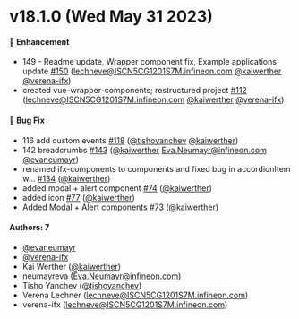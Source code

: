 # v18.1.0 (Wed May 31 2023)

#### 🚀 Enhancement

- 149 - Readme update, Wrapper component fix, Example applications update [#150](https://github.com/Infineon/infineon-design-system-stencil/pull/150) (lechneve@ISCN5CG1201S7M.infineon.com [@kaiwerther](https://github.com/kaiwerther) [@verena-ifx](https://github.com/verena-ifx))
- created vue-wrapper-components; restructured project [#112](https://github.com/Infineon/infineon-design-system-stencil/pull/112) (lechneve@ISCN5CG1201S7M.infineon.com [@kaiwerther](https://github.com/kaiwerther) [@verena-ifx](https://github.com/verena-ifx))

#### 🐛 Bug Fix

- 116 add custom events [#118](https://github.com/Infineon/infineon-design-system-stencil/pull/118) ([@tishoyanchev](https://github.com/tishoyanchev) [@kaiwerther](https://github.com/kaiwerther))
- 142 breadcrumbs [#143](https://github.com/Infineon/infineon-design-system-stencil/pull/143) ([@kaiwerther](https://github.com/kaiwerther) Eva.Neumayr@infineon.com [@evaneumayr](https://github.com/evaneumayr))
- renamed ifx-components to components and fixed bug in accordionItem w… [#134](https://github.com/Infineon/infineon-design-system-stencil/pull/134) ([@kaiwerther](https://github.com/kaiwerther))
- added modal + alert component [#74](https://github.com/Infineon/infineon-design-system-stencil/pull/74) ([@kaiwerther](https://github.com/kaiwerther))
- added icon [#77](https://github.com/Infineon/infineon-design-system-stencil/pull/77) ([@kaiwerther](https://github.com/kaiwerther))
- Added Modal + Alert components [#73](https://github.com/Infineon/infineon-design-system-stencil/pull/73) ([@kaiwerther](https://github.com/kaiwerther))

#### Authors: 7

- [@evaneumayr](https://github.com/evaneumayr)
- [@verena-ifx](https://github.com/verena-ifx)
- Kai Werther ([@kaiwerther](https://github.com/kaiwerther))
- neumayreva (Eva.Neumayr@infineon.com)
- Tisho Yanchev ([@tishoyanchev](https://github.com/tishoyanchev))
- Verena Lechner (lechneve@ISCN5CG1201S7M.infineon.com)
- verena-ifx (lechneve@ISCN5CG1201S7M.infineon.com)
